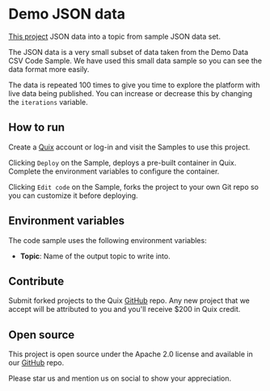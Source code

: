 # Demo JSON data

[This project](https://github.com/quixio/quix-samples/tree/main/python/sources/json) JSON data into a topic from sample JSON data set.

The JSON data is a very small subset of data taken from the Demo Data CSV Code Sample. We have used this small data sample so you can see the data format more easily. 

The data is repeated 100 times to give you time to explore the platform with live data being published. You can increase or decrease this by changing the `iterations` variable.

## How to run

Create a [Quix](https://portal.platform.quix.ai/self-sign-up?xlink=github) account or log-in and visit the Samples to use this project.

Clicking `Deploy` on the Sample, deploys a pre-built container in Quix. Complete the environment variables to configure the container.

Clicking `Edit code` on the Sample, forks the project to your own Git repo so you can customize it before deploying.

## Environment variables

The code sample uses the following environment variables:

- **Topic**: Name of the output topic to write into.

## Contribute

Submit forked projects to the Quix [GitHub](https://github.com/quixio/quix-samples) repo. Any new project that we accept will be attributed to you and you'll receive $200 in Quix credit.

## Open source

This project is open source under the Apache 2.0 license and available in our [GitHub](https://github.com/quixio/quix-samples) repo.

Please star us and mention us on social to show your appreciation.

